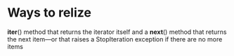 
# Ways to relize
__iter__() method that returns the iterator itself and a __next__() method that returns the next item—or that
raises a StopIteration exception if there are no more items